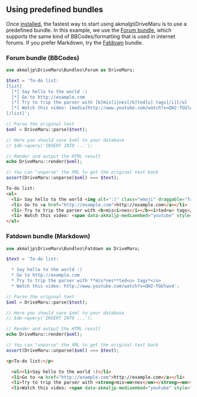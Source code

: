 <h2>Using predefined bundles</h2>

Once [installed](Installation.md), the fastest way to start using akmaljp\DriveMaru is to use a predefined bundle. In this example, we use the [Forum bundle](/Bundles/Forum.md), which supports the same kind of BBCodes/formatting that is used in internet forums. If you prefer Markdown, try the [Fatdown](/Bundles/Fatdown.md) bundle.

### Forum bundle (BBCodes)

```php
use akmaljp\DriveMaru\Bundles\Forum as DriveMaru;

$text = 'To-do list:
[list]
  [*] Say hello to the world :)
  [*] Go to http://example.com
  [*] Try to trip the parser with [b]mis[i]nes[/b]ted[u] tags[/i][/u]
  [*] Watch this video: [media]http://www.youtube.com/watch?v=QH2-TGUlwu4[/media]
[/list]';

// Parse the original text
$xml = DriveMaru::parse($text);

// Here you should save $xml to your database
// $db->query('INSERT INTO ...');

// Render and output the HTML result
echo DriveMaru::render($xml);

// You can "unparse" the XML to get the original text back
assert(DriveMaru::unparse($xml) === $text);
```
```html
To-do list:
<ul>
  <li> Say hello to the world <img alt=":)" class="emoji" draggable="false" src="//cdn.jsdelivr.net/emojione/assets/4.0/png/64/1f642.png"></li>
  <li> Go to <a href="http://example.com">http://example.com</a></li>
  <li> Try to trip the parser with <b>mis<i>nes</i></b><i>ted<u> tags</u></i></li>
  <li> Watch this video: <span data-akmaljp-mediaembed="youtube" style="display:inline-block;width:100%;max-width:640px"><span style="display:block;overflow:hidden;position:relative;padding-bottom:56.25%"><iframe allowfullscreen="" scrolling="no" style="background:url(https://i.ytimg.com/vi/QH2-TGUlwu4/hqdefault.jpg) 50% 50% / cover;border:0;height:100%;left:0;position:absolute;width:100%" src="https://www.youtube.com/embed/QH2-TGUlwu4"></iframe></span></span></li>
</ul>
```

### Fatdown bundle (Markdown)

```php
use akmaljp\DriveMaru\Bundles\Fatdown as DriveMaru;

$text = 'To-do list:

  * Say hello to the world :)
  * Go to http://example.com
  * Try to trip the parser with **mis*nes**ted<u> tags*</u>
  * Watch this video: http://www.youtube.com/watch?v=QH2-TGUlwu4';

// Parse the original text
$xml = DriveMaru::parse($text);

// Here you should save $xml to your database
// $db->query('INSERT INTO ...');

// Render and output the HTML result
echo DriveMaru::render($xml);

// You can "unparse" the XML to get the original text back
assert(DriveMaru::unparse($xml) === $text);
```
```html
<p>To-do list:</p>

  <ul><li>Say hello to the world :)</li>
  <li>Go to <a href="http://example.com">http://example.com</a></li>
  <li>Try to trip the parser with <strong>mis<em>nes</em></strong><em>ted<u> tags</u></em></li>
  <li>Watch this video: <span data-akmaljp-mediaembed="youtube" style="display:inline-block;width:100%;max-width:640px"><span style="display:block;overflow:hidden;position:relative;padding-bottom:56.25%"><iframe allowfullscreen="" scrolling="no" style="background:url(https://i.ytimg.com/vi/QH2-TGUlwu4/hqdefault.jpg) 50% 50% / cover;border:0;height:100%;left:0;position:absolute;width:100%" src="https://www.youtube.com/embed/QH2-TGUlwu4"></iframe></span></span></li></ul>
```
